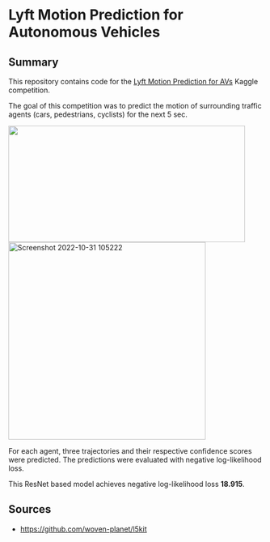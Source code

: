# Lyft Motion Prediction for Autonomous Vehicles
## Summary

This repository contains code for the [Lyft Motion Prediction for AVs](https://www.kaggle.com/c/lyft-motion-prediction-autonomous-vehicles) Kaggle competition.

The goal of this competition was to predict the motion of surrounding traffic agents (cars, pedestrians, cyclists) for the next 5 sec. 

 <img src="https://user-images.githubusercontent.com/68122114/199073197-8943fc83-cf69-474a-aba9-4f0108dfcff0.jpg" width="468" height="230"> 
 <img width="390" alt="Screenshot 2022-10-31 105222" src="https://user-images.githubusercontent.com/68122114/199075824-c70c3972-2e07-42f3-b9cb-d589da22ea33.png">
 
For each agent, three trajectories and their respective confidence scores were predicted. 
The predictions were evaluated with negative log-likelihood loss. 

This ResNet based model achieves negative log-likelihood loss **18.915**.
 
## Sources 
* https://github.com/woven-planet/l5kit
